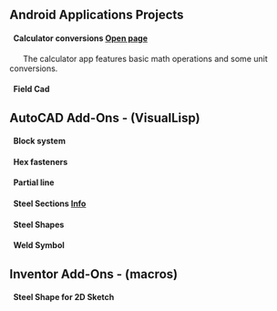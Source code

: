 ## **Android Applications Projects**  
#### &nbsp; **Calculator conversions**  [Open page](https://michelvilleneuve.github.io/CalcConv/)  
&nbsp; &nbsp; &nbsp;  The calculator app features basic math operations and some unit conversions.  
#### &nbsp; **Field Cad**

## **AutoCAD Add-Ons** - (VisualLisp)
#### &nbsp; Block system  
#### &nbsp; Hex fasteners  
#### &nbsp; Partial line  
#### &nbsp; Steel Sections  [Info](https://michelvilleneuve.github.io/Structural-Steel-Shape/)
#### &nbsp; Steel Shapes  
#### &nbsp; Weld Symbol  

## **Inventor Add-Ons** - (macros)  
#### &nbsp; Steel Shape for 2D Sketch  
